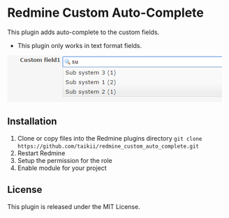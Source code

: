 # Redmine Custom Auto-Complete

This plugin adds auto-complete to the custom fields.

- This plugin only works in text format fields.


![Example](doc/images/example.png)

## Installation

1. Clone or copy files into the Redmine plugins directory
   `git clone https://github.com/taikii/redmine_custom_auto_complete.git`
2. Restart Redmine
3. Setup the permission for the role
4. Enable module for your project


## License

This plugin is released under the MIT License.
